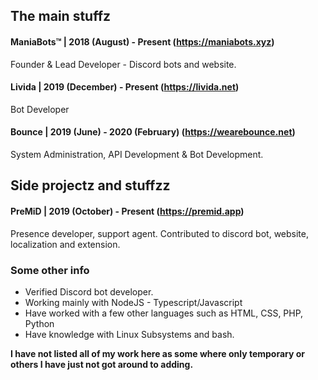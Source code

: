 ## The main stuffz

#### ManiaBots™ | 2018 (August) - Present (https://maniabots.xyz)
Founder & Lead Developer - Discord bots and website. 

#### Livida | 2019 (December) - Present (https://livida.net)
Bot Developer

#### Bounce | 2019 (June) - 2020 (February) (https://wearebounce.net)
System Administration, API Development & Bot Development.

## Side projectz and stuffzz

#### PreMiD | 2019 (October) - Present (https://premid.app)
Presence developer, support agent. Contributed to discord bot, website, localization and extension.

### Some other info
* Verified Discord bot developer.
* Working mainly with NodeJS - Typescript/Javascript
* Have worked with a few other languages such as HTML, CSS, PHP, Python
* Have knowledge with Linux Subsystems and bash.

**I have not listed all of my work here as some where only temporary or others I have just not got around to adding.**
